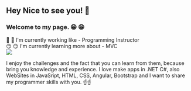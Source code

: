 
## Hey Nice to see you! :wave:
### Welcome to my page. :grin: :grin:
 :eyes: :eyes: I'm currently working like - Programming Instructor
<br>
:smirk: :smirk: I'm currently learning more about - MVC
<br>
![](https://www.freejpg.com.ar/image-900/a4/a4e4/F100012197-primer_plano_de_corazon_formado_con_codigo_binario.jpg) 

I enjoy the challenges and the fact that you can learn from them, because bring you knowledge and experience.
I love make apps in .NET C#, also WebSites in JavaSript, HTML, CSS, Angular, Bootstrap and I want to share my programmer skills with you.
:point_up::point_up:





